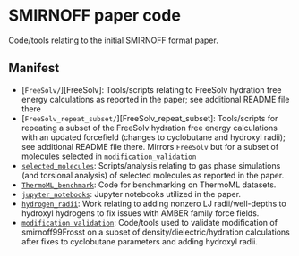 # SMIRNOFF paper code
Code/tools relating to the initial SMIRNOFF format paper.

## Manifest
* [`FreeSolv/`][FreeSolv]: Tools/scripts relating to FreeSolv hydration free energy calculations as reported in the paper; see additional README file there
* [`FreeSolv_repeat_subset/`][FreeSolv_repeat_subset]: Tools/scripts for repeating a subset of the FreeSolv hydration free energy calculations with an updated forcefield (changes to cyclobutane and hydroxyl radii); see additional README file there. Mirrors `FreeSolv` but for a subset of molecules selected in `modification_validation`
* [`selected_molecules`](selected_molecules): Scripts/analysis relating to gas phase simulations (and torsional analysis) of selected molecules as reported in the paper.
* [`ThermoML_benchmark`](ThermoML_benchmark): Code for benchmarking on ThermoML datasets.
* [`jupyter_notebooks`](jupyter_notebooks): Jupyter notebooks utilized in the paper.
* [`hydrogen_radii`](hydrogen_radii): Work relating to adding nonzero LJ radii/well-depths to hydroxyl hydrogens to fix issues with AMBER family force fields.
* [`modification_validation`](modification_validation): Code/tools used to validate modification of smirnoff99Frosst on a subset of density/dielectric/hydration calculations after fixes to cyclobutane parameters and adding hydroxyl radii.
